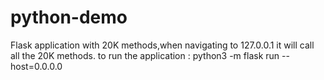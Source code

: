 # python-demo
Flask application with 20K methods,when navigating to 127.0.0.1 it will call all the 20K methods.
to run the application :
python3 -m flask run --host=0.0.0.0



